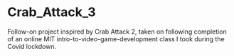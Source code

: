 # Crab_Attack_3
Follow-on project inspired by Crab Attack 2, taken on following completion of an online MIT intro-to-video-game-development class I took during the Covid lockdown.
